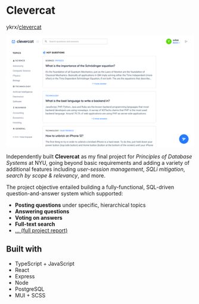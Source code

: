 # Clevercat

ykrx/[clevercat](https://github.com/ykrx/Clevercat)

![clevercat-screenshot](/assets/clevercat-ss.png)

Independently built **Clevercat** as my final project for _Principles of Database Systems_ at NYU, going beyond basic requirements and adding a variety of additional features including _user-session management_, _SQLi mitigation_, _search by scope & relevancy_, and more.

The project objective entailed building a fully-functional, SQL-driven question-and-answer system which supported:

- **Posting questions** under specific, hierarchical topics
- **Answering questions**
- **Voting on answers**
- **Full-text search** 
- [... (full project report)](https://docs.google.com/document/d/1zMaOHhK5QVISJhw-zEy4btloMn8hCeytYXa21A--pWg/edit?usp=sharing)


## Built with

- TypeScript + JavaScript
- React
- Express
- Node
- PostgreSQL
- MUI + SCSS
